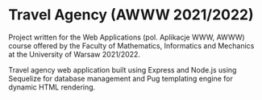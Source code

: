# Travel Agency (AWWW 2021/2022)

Project written for the Web Applications (pol. Aplikacje WWW, AWWW) course offered by the Faculty of Mathematics, Informatics and Mechanics at the University of Warsaw 2021/2022.

Travel agency web application built using Express and Node.js using Sequelize for database management and Pug templating engine for dynamic HTML rendering.
